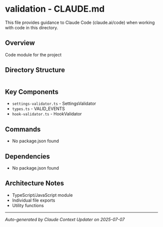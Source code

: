 # validation - CLAUDE.md

This file provides guidance to Claude Code (claude.ai/code) when working with code in this directory.

## Overview
Code module for the project

## Directory Structure
```

```

## Key Components
- `settings-validator.ts` - SettingsValidator
- `types.ts` - VALID_EVENTS
- `hook-validator.ts` - HookValidator

## Commands
- No package.json found

## Dependencies
- No package.json found

## Architecture Notes
- TypeScript/JavaScript module
- Individual file exports
- Utility functions

---
_Auto-generated by Claude Context Updater on 2025-07-07_
